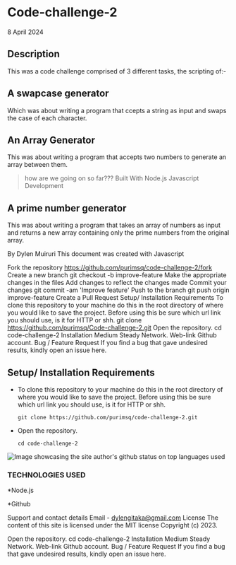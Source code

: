 # Code-challenge-2
8 April 2024

## Description
This was a code challenge comprised of 3 different tasks, the scripting of:-

## A swapcase generator
Which was about writing a program that ccepts a string as input and swaps the case of each character.

## An Array Generator
This was about writing a program that  accepts two numbers to generate an array between them.
>how are we going on so far???
Built With
Node.js
Javascript
Development

## A prime number generator
This was about writing a program that takes an array of numbers as input and returns a new array containing only the prime numbers from the original array.


By Dylen Muiruri
This document was created with Javascript


Fork the repository
 https://github.com/purimsq/code-challenge-2/fork
Create a new branch
 git checkout -b improve-feature
Make the appropriate changes in the files
Add changes to reflect the changes made
Commit your changes
 git commit -am 'Improve feature'
Push to the branch
 git push origin improve-feature
Create a Pull Request
Setup/ Installation Requirements
To clone this repository to your machine do this in the root directory of where you would like to save the project. Before using this be sure which url link you should use, is it for HTTP or shh.
  git clone https://github.com/purimsq/Code-challenge-2.git
Open the repository.
  cd code-challenge-2
Installation Medium
Steady Network.
Web-link
Github account.
Bug / Feature Request
If you find a bug that gave undesired results, kindly open an issue here.
<br>

## Setup/ Installation Requirements
- To clone this repository to your machine do this in the root directory of where you would like to save the project. Before using this be sure which url link you should use, is it for HTTP or shh.

    ```
    git clone https://github.com/purimsq/code-challenge-2.git
    ```

- Open the repository.

    ```
    cd code-challenge-2
    ```

<p><img align="center" src="https://github-readme-stats.vercel.app/api/top-langs?username=purimsq&show_icons=true&locale=en&layout=compact" alt="Image showcasing the site author's github status on top languages used" /></p>

### TECHNOLOGIES USED

 *Node.js

 *Github
 


Support and contact details
Email - dylengitaka@gmail.com
License
The content of this site is licensed under the MIT license
Copyright (c) 2023.


Open the repository.
  cd code-challenge-2
Installation Medium
Steady Network.
Web-link
Github account.
Bug / Feature Request
If you find a bug that gave undesired results, kindly open an issue here.
<br>